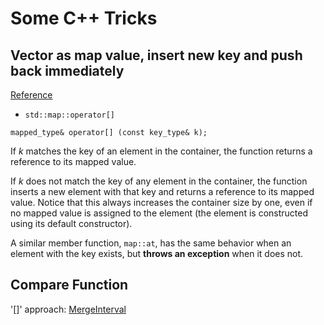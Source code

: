 # Some C++ Tricks

## Vector as map value, insert new key and push back immediately
[Reference](https://stackoverflow.com/questions/31166751/vector-as-map-value-insert-new-key-and-push-back-immediately-c)

 - `std::map::operator[]`

`mapped_type& operator[] (const key_type& k);`

If _k_ matches the key of an element in the container, the function returns a reference to its mapped value.

If _k_ does not match the key of any element in the container, the function inserts a new element with that key and returns a reference to its mapped value. Notice that this always increases the container size by one, even if no mapped value is assigned to the element (the element is constructed using its default constructor).

A similar member function, `map::at`, has the same behavior when an element with the key exists, but **throws an exception** when it does not.


## Compare Function
'[]' approach: [MergeInterval](https://ehsanclick.github.io/leetcode/56/)

